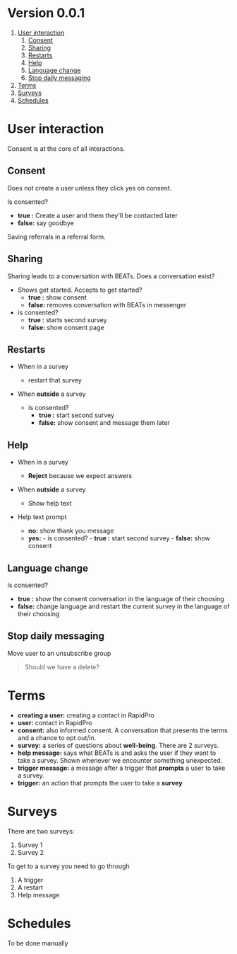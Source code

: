 # Version 0.0.1

1.  [User interaction](#orgeb44274)
    1.  [Consent](#org1c6339e)
    2.  [Sharing](#org180bd2c)
    3.  [Restarts](#org2a2db36)
    4.  [Help](#orgd570036)
    5.  [Language change](#org2e57697)
    6.  [Stop daily messaging](#orgdde6c10)
2.  [Terms](#orgc776027)
3.  [Surveys](#org3f44bae)
4.  [Schedules](#org2c93128)



<a id="orgeb44274"></a>

# User interaction

Consent is at the core of all interactions.


<a id="org1c6339e"></a>

## Consent

Does not create a user unless they click yes on consent.

Is consented?

-   **true :** Create a user and them they'll be contacted later
-   **false:** say goodbye

Saving referrals in a referral form.


<a id="org180bd2c"></a>

## Sharing

Sharing leads to a conversation with BEATs.
Does a conversation exist?

-   Shows get started. Accepts to get started?
    -   **true :** show consent
    -   **false:** removes conversation with BEATs in messenger
-   is consented?
    -   **true :** starts second survey
    -   **false:** show consent page


<a id="org2a2db36"></a>

## Restarts

-   When in a survey
    -   restart that survey

-   When **outside** a survey 
    -   is consented?
        -   **true :** start second survey
        -   **false:** show consent and message them later


<a id="orgd570036"></a>

## Help

-   When in a survey
    -   **Reject** because we expect answers

-   When **outside** a survey
    -   Show help text

-   Help text prompt
    -   **no:** show thank you message
    -   **yes:** -   is consented?
            -   **true :** start second survey
            -   **false:** show consent


<a id="org2e57697"></a>

## Language change

Is consented?

-   **true :** show the consent conversation in the language of their choosing
-   **false:** change language and restart the current survey in the language of their choosing


<a id="orgdde6c10"></a>

## Stop daily messaging

Move user to an unsubscribe group
> Should we have a delete?


<a id="orgc776027"></a>

# Terms

-   **creating a user:** creating a contact in RapidPro
-   **user:** contact in RapidPro
-   **consent:** also informed consent. A conversation that presents the terms and a chance to opt out/in.
-   **survey:** a series of questions about **well-being**. There are 2 surveys.
-   **help message:** says what BEATs is and asks the user if they want to take a survey. Shown whenever we encounter something unexpected.
-   **trigger message:** a message after a trigger that **prompts** a user to take a survey.
-   **trigger:** an action that prompts the user to take a **survey**


<a id="org3f44bae"></a>

# Surveys

There are two surveys:

1.  Survey 1
2.  Survey 2

To get to a survey you need to go through

1.  A trigger
2.  A restart
3.  Help message


<a id="org2c93128"></a>

# Schedules

To be done manually

